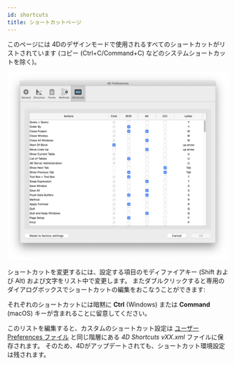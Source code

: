 ```yaml
---
id: shortcuts
title: ショートカットページ
---
```


このページには 4Dのデザインモードで使用されるすべてのショートカットがリストされています (コピー (Ctrl+C/Command+C) などのシステムショートカットを除く)。

![](../assets/en/Preferences/shortcuts.png)

ショートカットを変更するには、設定する項目のモディファイアキー (Shift および Alt) および文字をリスト中で変更します。 またダブルクリックすると専用のダイアログボックスでショートカットの編集をおこなうことができます:

それぞれのショートカットには暗黙に **Ctrl** (Windows) または **Command** (macOS) キーが含まれることに留意してください。

このリストを編集すると、カスタムのショートカット設定は [ユーザー Preferences ファイル](overview.md#ストレージ) と同じ階層にある *4D Shortcuts vXX.xml* ファイルに保存されます。 そのため、4Dがアップデートされても、ショートカット環境設定は残されます。
